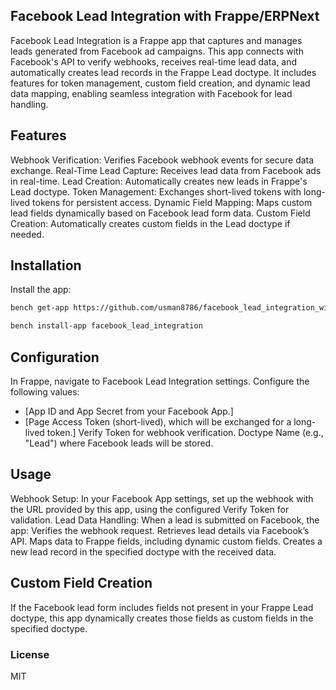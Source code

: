 ## Facebook Lead Integration with Frappe/ERPNext
Facebook Lead Integration is a Frappe app that captures and manages leads generated from Facebook ad campaigns. This app connects with Facebook's API to verify webhooks, receives real-time lead data, and automatically creates lead records in the Frappe Lead doctype. It includes features for token management, custom field creation, and dynamic lead data mapping, enabling seamless integration with Facebook for lead handling.

## Features
Webhook Verification: Verifies Facebook webhook events for secure data exchange.
Real-Time Lead Capture: Receives lead data from Facebook ads in real-time.
Lead Creation: Automatically creates new leads in Frappe's Lead doctype.
Token Management: Exchanges short-lived tokens with long-lived tokens for persistent access.
Dynamic Field Mapping: Maps custom lead fields dynamically based on Facebook lead form data.
Custom Field Creation: Automatically creates custom fields in the Lead doctype if needed.

## Installation
Install the app:
```diff
bench get-app https://github.com/usman8786/facebook_lead_integration_with_frappe.git
```
```diff
bench install-app facebook_lead_integration
```
## Configuration
In Frappe, navigate to Facebook Lead Integration settings.
Configure the following values:
* [App ID and App Secret from your Facebook App.]
* [Page Access Token (short-lived), which will be exchanged for a long-lived token.]
Verify Token for webhook verification.
Doctype Name (e.g., "Lead") where Facebook leads will be stored.

## Usage
Webhook Setup: In your Facebook App settings, set up the webhook with the URL provided by this app, using the configured Verify Token for validation.
Lead Data Handling: When a lead is submitted on Facebook, the app:
Verifies the webhook request.
Retrieves lead details via Facebook’s API.
Maps data to Frappe fields, including dynamic custom fields.
Creates a new lead record in the specified doctype with the received data.

## Custom Field Creation
If the Facebook lead form includes fields not present in your Frappe Lead doctype, this app dynamically creates those fields as custom fields in the specified doctype.

### License
MIT
